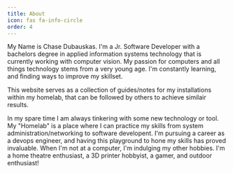 ```yaml
---
title: About
icon: fas fa-info-circle
order: 4
---
```


My Name is Chase Dubauskas. I'm a Jr. Software Developer with a bachelors degree in applied information systems technology that is currently working with computer vision. My passion for computers and all things technology stems from a very young age. I'm constantly learning, and finding ways to improve my skillset.

This website serves as a collection of guides/notes for my installations within my homelab, that can be followed by others to achieve similair results. 

In my spare time I am always tinkering with some new technology or tool. My "Homelab" is a place where I can practice my skills from system administration/networking to software developent. I'm pursuing a career as a devops engineer, and having this playground to hone my skills has proved invaluable. When I'm not at a computer, I'm indulging my other hobbies. I'm a home theatre enthusiast, a 3D printer hobbyist, a gamer, and outdoor enthusiast!